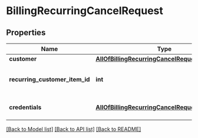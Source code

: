 # BillingRecurringCancelRequest

## Properties
Name | Type | Description | Notes
------------ | ------------- | ------------- | -------------
**customer** | [**AllOfBillingRecurringCancelRequestCustomer**](AllOfBillingRecurringCancelRequestCustomer.md) | Customer | 
**recurring_customer_item_id** | **int** | Recurring customer item identifier | 
**credentials** | [**AllOfBillingRecurringCancelRequestCredentials**](AllOfBillingRecurringCancelRequestCredentials.md) | Company API credentials | 

[[Back to Model list]](../README.md#documentation-for-models) [[Back to API list]](../README.md#documentation-for-api-endpoints) [[Back to README]](../README.md)


